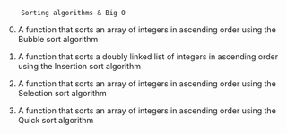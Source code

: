 		Sorting algorithms & Big O

0) A function that sorts an array of integers in ascending order using the Bubble sort algorithm

1) A function that sorts a doubly linked list of integers in ascending order using the Insertion sort algorithm

2) A  function that sorts an array of integers in ascending order using the Selection sort algorithm

3) A function that sorts an array of integers in ascending order using the Quick sort algorithm

